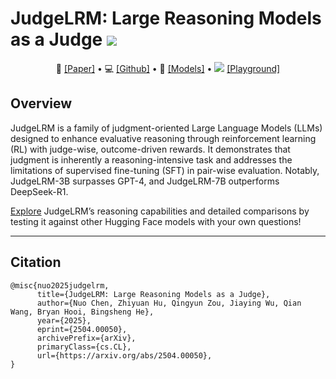 # JudgeLRM: Large Reasoning Models as a Judge <a href='https://arxiv.org/abs/2504.00050'><img src='https://img.shields.io/badge/arXiv-2504.00050-b31b1b.svg'></a> &nbsp;

<p align="center">
  📃 <a href="https://arxiv.org/abs/2504.00050" target="_blank">[Paper]</a> • 💻 <a href="https://github.com/NuoJohnChen/JudgeLRM" target="_blank">[Github]</a> • 🤗 <a href="https://huggingface.co/nuojohnchen/JudgeLRM-7B" target="_blank">[Models]</a> • <img src="https://osspicgo.oss-cn-shanghai.aliyuncs.com/hf_space_icon.svg"> <a href="https://huggingface.co/spaces/nuojohnchen/JudgeLRMDemo" target="_blank">[Playground]</a>
</p>

## Overview
JudgeLRM is a family of judgment-oriented Large Language Models (LLMs) designed to enhance evaluative reasoning through reinforcement learning (RL) with judge-wise, outcome-driven rewards. It demonstrates that judgment is inherently a reasoning-intensive task and addresses the limitations of supervised fine-tuning (SFT) in pair-wise evaluation. Notably, JudgeLRM-3B surpasses GPT-4, and JudgeLRM-7B outperforms DeepSeek-R1.

[Explore](https://huggingface.co/spaces/nuojohnchen/JudgeLRMDemo) JudgeLRM’s reasoning capabilities and detailed comparisons by testing it against other Hugging Face models with your own questions!

---

## Citation
```
@misc{nuo2025judgelrm,
      title={JudgeLRM: Large Reasoning Models as a Judge}, 
      author={Nuo Chen, Zhiyuan Hu, Qingyun Zou, Jiaying Wu, Qian Wang, Bryan Hooi, Bingsheng He},
      year={2025},
      eprint={2504.00050},
      archivePrefix={arXiv},
      primaryClass={cs.CL},
      url={https://arxiv.org/abs/2504.00050}, 
}
```
